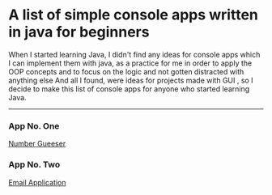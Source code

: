 # A list of simple console apps written in java for beginners



When I started learning Java, I didn't find any ideas for console apps which I can implement them with java,  as a practice for me in order to apply the OOP concepts and to focus on the logic and not gotten distracted with anything else
And all I found, were ideas for projects made with GUI , so I decide to make this list of console apps for anyone who started learning Java.

---

### App No. One

[Number Gueeser](https://github.com/mohammedyouness/A-list-of-console-apps/tree/master/Number%20Guesser/src)

### App No. Two

[Email Application](https://github.com/mohammedyouness/A-list-of-console-apps/tree/master/Email%20App/src)
